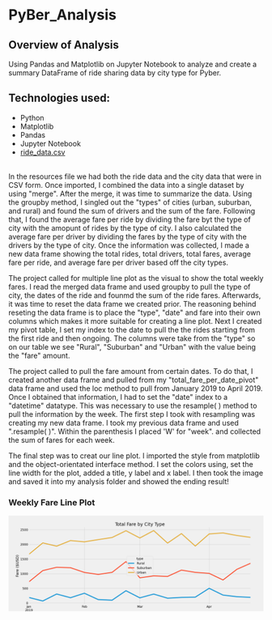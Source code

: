 # PyBer_Analysis

## Overview of Analysis
Using Pandas and Matplotlib on Jupyter Notebook to analyze and create a summary DataFrame of ride sharing data by city type for Pyber.

## Technologies used:
* Python
* Matplotlib
* Pandas
* Jupyter Notebook 
* [ride_data.csv](https://github.com/anrobertson/PyBer_Analysis/blob/main/Resources/ride_data.csv)

<br>In the resources file we had both the ride data and the city data that were in CSV form. Once imported, I combined the data into a single dataset by using "merge". After the merge, it was time to summarize the data. Using the groupby method, I singled out the "types" of cities (urban, suburban, and rural) and found the sum of drivers and the sum of the fare. Following that, I found the average fare per ride by dividing the fare byt the type of city with the amopunt of rides by the type of city. I also calculated the average fare per driver by dividing the fares by the type of city with the drivers by the type of city. Once the information was collected, I made a new data frame showing the total rides, total drivers, total fares, average fare per ride, and average fare per driver based off the city types.


The project called for multiple line plot as the visual to show the total weekly fares. I read the merged data frame and used groupby to pull the type of city, the dates of the ride and founmd the sum of the ride fares. Afterwards, it was time to reset the data frame we created prior. The reasoning behind reseting the data frame is to place the "type", "date" and fare into their own columns which makes it more suitable for creating a line plot. Next I created my pivot table, I set my index to the date to pull the the rides starting from the first ride and then ongoing. The columns were take from the "type" so on our table we see "Rural", "Suburban" and "Urban" with the value being the "fare" amount.

The project called to pull the fare amount from certain dates. To do that, I created another data frame and pulled from my "total_fare_per_date_pivot" data frame and used the loc method to pull from January 2019 to April 2019. Once I obtained that information, I had to set the "date" index to a "datetime" datatype. This was necessary to use the resample( ) method to pull the information by the week. The first step I took with resampling was creating my new data frame. I took my previous data frame and used ".resample( )". Within the parenthesis I placed 'W' for "week". and collected the sum of fares for each week.

The final step was to creat our line plot. I imported the style from matplotlib and the object-orientated interface method. I set the colors using, set the line width for the plot, added a title, y label and x label. I then took the image and saved it into my analysis folder and showed the ending result!
### Weekly Fare Line Plot
![](analysis/PyBer_fare_summary.png)
